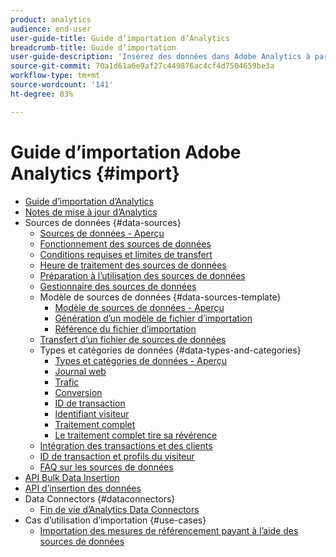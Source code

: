 ```yaml
---
product: analytics
audience: end-user
user-guide-title: Guide dʼimportation d’Analytics
breadcrumb-title: Guide d’importation
user-guide-description: 'Insérez des données dans Adobe Analytics à partir de sources externes, en bloc ou en temps réel. '
source-git-commit: 70a1d61a6e9af27c449876ac4cf4d7504659be3a
workflow-type: tm+mt
source-wordcount: '141'
ht-degree: 83%

---
```



# Guide d’importation Adobe Analytics {#import}

+ [Guide dʼimportation d’Analytics](home.md)
+ [Notes de mise à jour d’Analytics](https://experienceleague.adobe.com/docs/analytics/release-notes/latest.html)
+ Sources de données {#data-sources}
   + [Sources de données - Aperçu](c-data-sources/datasrc-home.md)
   + [Fonctionnement des sources de données](c-data-sources/datasrc-how-data-sources-works.md)
   + [Conditions requises et limites de transfert](c-data-sources/datasrc-requirements.md)
   + [Heure de traitement des sources de données](c-data-sources/datasrc-processing-time.md)
   + [Préparation à l’utilisation des sources de données](c-data-sources/datasrc-preparing.md)
   + [Gestionnaire des sources de données](c-data-sources/datasrc-manager.md)
   + Modèle de sources de données {#data-sources-template}
      + [Modèle de sources de données - Aperçu](c-data-sources/datasrc-template/datasrc-template-file.md)
      + [Génération d’un modèle de fichier d’importation](c-data-sources/datasrc-template/t-datasrc-creating-data-sources-file.md)
      + [Référence du fichier d’importation](c-data-sources/datasrc-template/datasrc-import-file-reference.md)
   + [Transfert dʼun fichier de sources de données](c-data-sources/t-datasrc-uploading-data.md)
   + Types et catégories de données {#data-types-and-categories}
      + [Types et catégories de données - Aperçu](c-data-sources/c-datasrc-types/datasrc-categories.md)
      + [Journal web](c-data-sources/c-datasrc-types/datasrc-web-log.md)
      + [Trafic](c-data-sources/c-datasrc-types/datasrc-traffic.md)
      + [Conversion](c-data-sources/c-datasrc-types/datasrc-conversion.md)
      + [ID de transaction](c-data-sources/c-datasrc-types/datasrc-transactionid.md)
      + [Identifiant visiteur](c-data-sources/c-datasrc-types/datasrc-visitorid.md)
      + [Traitement complet](c-data-sources/c-datasrc-types/datasrc-full-processing.md)
      + [Le traitement complet tire sa révérence](c-data-sources/c-datasrc-types/datasrc-fullproc-eol.md)
   + [Intégration des transactions et des clients](c-data-sources/datasrc-integrating-offline-data.md)
   + [ID de transaction et profils du visiteur](c-data-sources/datasrc-tid-visitor-profile.md)
   + [FAQ sur les sources de données](c-data-sources/datasrc-faq.md)
+ [API Bulk Data Insertion](bulk-data-insertion-api/bulk-data-insert.md)
+ [API dʼinsertion des données](c-data-insertion-api/c-data-insertion-api.md)
+ Data Connectors {#dataconnectors}
   + [Fin de vie dʼAnalytics Data Connectors](data-connectors/data-connectors-eol.md)
+ Cas dʼutilisation dʼimportation {#use-cases}
   + [Importation des mesures de référencement payant à lʼaide des sources de données](use-cases/paid-search-metrics.md)
